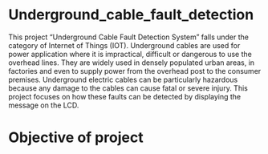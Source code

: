 # Underground_cable_fault_detection

This project “Underground Cable Fault Detection System” falls under the category of Internet of Things (IOT). Underground cables are used for power application where it is impractical, difficult or dangerous to use the overhead lines. They are widely used in densely populated urban areas, in factories and even to supply power from the overhead post to the consumer premises. Underground electric cables can be particularly hazardous because any damage to the cables can cause fatal or severe injury. This project focuses on how these faults can be detected by displaying the message on the LCD.

# Objective of project
